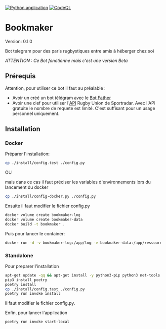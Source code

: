 [![Python application](https://github.com/mic-rigaud/Bookmaker/actions/workflows/python-app.yml/badge.svg)](https://github.com/mic-rigaud/Bookmaker/actions/workflows/python-app.yml) [![CodeQL](https://github.com/mic-rigaud/Bookmaker/actions/workflows/codeql.yml/badge.svg)](https://github.com/mic-rigaud/Bookmaker/actions/workflows/codeql.yml/badge.svg)

# Bookmaker

Version: 0.1.0

Bot telegram pour des paris rugbystiques entre amis à héberger chez soi

*ATTENTION : Ce Bot fonctionne mais c'est une version Beta*

## Prérequis

Attention, pour utiliser ce bot il faut au préalable :

- Avoir un créé un bot télégram avec le [Bot Father](https://botostore.com/c/botfather/)
- Avoir une clef pour utiliser l'[API](https://api.sportradar.us/rugby-union/) Rugby Union de Sportradar. Avec l'API
  gratuite le nombre de requete est limité. C'est suffisant pour un usage personnel uniquement.

## Installation

### Docker

Préparer l'installation:

```bash
cp ./install/config.test ./config.py
```

OU

mais dans ce cas il faut préciser les variables d'environnements lors du lancement du docker

```bash
cp ./install/config-docker.py ./config.py
```

Ensuite il faut modifier le fichier config.py

```bash
docker volume create bookmaker-log
docker volume create bookmaker-data
docker build -t bookmaker .
``` 

Puis pour lancer le container:

```bash
docker run -d -v bookmaker-log:/app/log -v bookmaker-data:/app/ressources bookmaker
```

### Standalone

Pour preparer l'installation

```bash
apt-get update -qq && apt-get install -y python3-pip python3 net-tools graphviz traceroute
pip3 install poetry
poetry install
cp ./install/config.test ./config.py
poetry run invoke install
```

Il faut modifier le fichier config.py.

Enfin, pour lancer l'application

```bash
poetry run invoke start-local
```